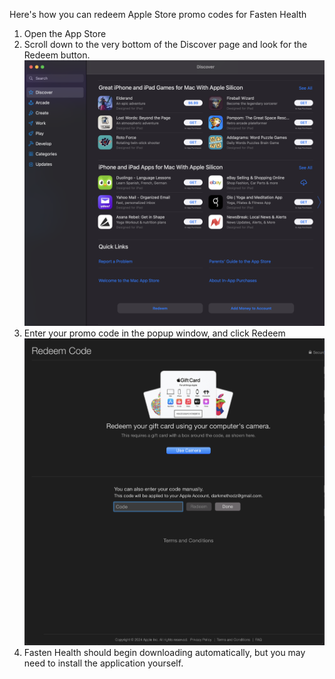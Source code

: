 
Here's how you can redeem Apple Store promo codes for Fasten Health

1. Open the App Store
2.  Scroll down to the very bottom of the Discover page and look for the Redeem button.
   ![](img/Screen%20Shot%202024-02-01%20at%207.53.28%20AM.png)
3. Enter your promo code in the popup window, and click Redeem
   ![](img/Screen%20Shot%202024-02-01%20at%205.13.39%20PM.png)
4. Fasten Health should begin downloading automatically, but you may need to install the application yourself.